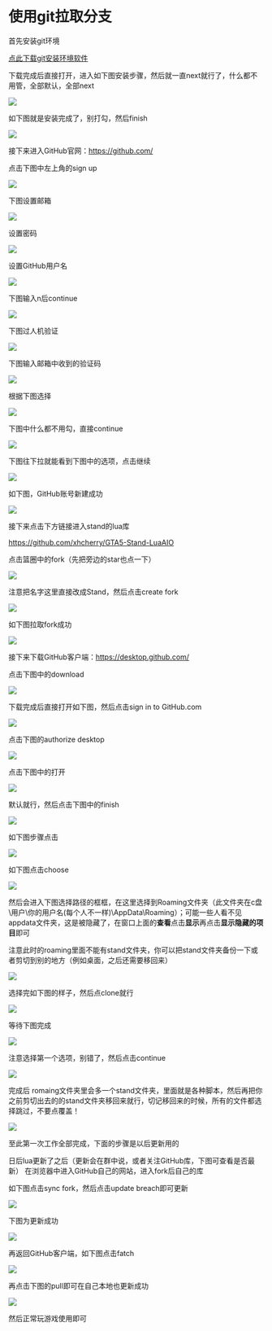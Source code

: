# 使用git拉取分支

首先安装git环境

[点此下载git安装环境软件](https://github.com/git-for-windows/git/releases/download/v2.40.1.windows.1/Git-2.40.1-64-bit.exe)

下载完成后直接打开，进入如下图安装步骤，然后就一直next就行了，什么都不用管，全部默认，全部next

![](../assets/git/184337.png)

如下图就是安装完成了，别打勾，然后finish

![](../assets/git/184652.png)

接下来进入GitHub官网：https://github.com/

点击下图中左上角的sign up

![](../assets/git/194045.png)

下图设置邮箱

![](../assets/git/194217.png)

设置密码

![](../assets/git/194348.png)

设置GitHub用户名

![](../assets/git/194406.png)

下图输入n后continue

![](../assets/git/194455.png)

下图过人机验证

![](../assets/git/194519.png)

下图输入邮箱中收到的验证码

![](../assets/git/194538.png)

根据下图选择

![](../assets/git/194602.png)

下图中什么都不用勾，直接continue

![](../assets/git/194627.png)

下图往下拉就能看到下图中的选项，点击继续

![](../assets/git/194643.png)

如下图，GitHub账号新建成功

![](../assets/git/194714.png)

接下来点击下方链接进入stand的lua库

https://github.com/xhcherry/GTA5-Stand-LuaAIO

点击篮圈中的fork（先把旁边的star也点一下）

![](../assets/git/200427.png)

注意把名字这里直接改成Stand，然后点击create fork

![](../assets/git/200448.png)

如下图拉取fork成功

![](../assets/git/200516.png)

接下来下载GitHub客户端：https://desktop.github.com/

点击下图中的download

![](../assets/git/192756.png)

下载完成后直接打开如下图，然后点击sign in to GitHub.com

![](../assets/git/193925.png)

点击下图的authorize desktop

![](../assets/git/194741.png)

点击下图中的打开

![](../assets/git/194750.png)

默认就行，然后点击下图中的finish

![](../assets/git/194903.png)

如下图步骤点击

![](../assets/git/201604.png)

如下图点击choose

![](../assets/git/201620.png)

然后会进入下图选择路径的框框，在这里选择到Roaming文件夹（此文件夹在c盘\用户\你的用户名(每个人不一样)\AppData\Roaming）；可能一些人看不见appdata文件夹，这是被隐藏了，在窗口上面的**查看**点击**显示**再点击**显示隐藏的项目**即可

注意此时的roaming里面不能有stand文件夹，你可以把stand文件夹备份一下或者剪切到别的地方（例如桌面，之后还需要移回来）

![](../assets/git/201711.png)

选择完如下图的样子，然后点clone就行

![](../assets/git/201719.png)

等待下图完成

![](../assets/git/202232.png)

注意选择第一个选项，别错了，然后点击continue

![](../assets/git/202717.png)

完成后 romaing文件夹里会多一个stand文件夹，里面就是各种脚本，然后再把你之前剪切出去的的stand文件夹移回来就行，切记移回来的时候，所有的文件都选择跳过，不要点覆盖！

![](../assets/git/202306.png)

至此第一次工作全部完成，下面的步骤是以后更新用的

日后lua更新了之后（更新会在群中说，或者关注GitHub库，下图可查看是否最新）
在浏览器中进入GitHub自己的网站，进入fork后自己的库

如下图点击sync fork，然后点击update breach即可更新

![](../assets/git/203548.png)

下图为更新成功

![](../assets/git/203621.png)

再返回GitHub客户端，如下图点击fatch

![](../assets/git/202729.png)

再点击下图的pull即可在自己本地也更新成功

![](../assets/git/203648.png)

然后正常玩游戏使用即可